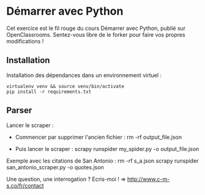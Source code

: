 # Démarrer avec Python

Cet exercice est le fil rouge du cours Démarrer avec Python, publié sur OpenClassrooms. Sentez-vous libre de le forker pour faire vos propres modifications !

## Installation 

Installation des dépendances dans un environnement virtuel :

    virtualenv venv && source venv/bin/activate
    pip install -r requirements.txt

## Parser

Lancer le scraper :

- Commencer par supprimer l'ancien fichier :
    rm -rf output_file.json

- Puis lancer le scraper :
    scrapy runspider my_spider.py -o output_file.json

Exemple avec les citations de San Antonio :
    rm -rf s_a.json
    scrapy runspider san_antonio_scraper.py -o quotes.json

Une question, une interrogation ? Ecris-moi ! => http://www.c-m-s.co/fr/contact
